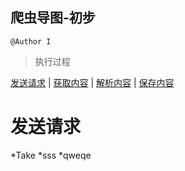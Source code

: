 爬虫导图-初步
----
`@Author I`
>执行过程

[发送请求](#1) | [获取内容](#2) | [解析内容](#3) | [保存内容](#4) 


# <a id='1'>发送请求</a>
*Take
*sss
*qweqe
  
